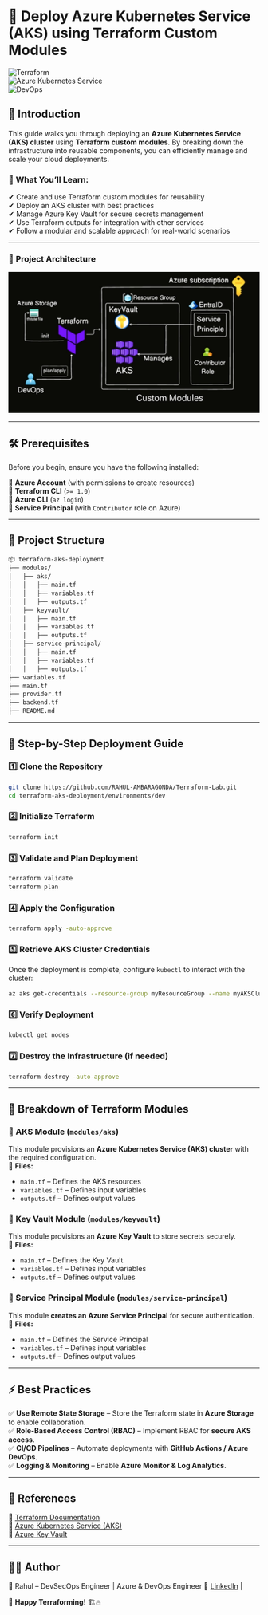 
# 🚀 Deploy Azure Kubernetes Service (AKS) using Terraform Custom Modules  

![Terraform](https://img.shields.io/badge/Terraform-IaC-blue?style=for-the-badge&logo=terraform)  
![Azure Kubernetes Service](https://img.shields.io/badge/Azure%20Kubernetes%20Service-Managed-blue?style=for-the-badge&logo=microsoft-azure)  
![DevOps](https://img.shields.io/badge/DevOps-Automation-orange?style=for-the-badge&logo=devops)  

## 📌 Introduction  
This guide walks you through deploying an **Azure Kubernetes Service (AKS) cluster** using **Terraform custom modules**. By breaking down the infrastructure into reusable components, you can efficiently manage and scale your cloud deployments.  

### 🎯 **What You’ll Learn:**  
✔ Create and use Terraform custom modules for reusability  
✔ Deploy an AKS cluster with best practices  
✔ Manage Azure Key Vault for secure secrets management  
✔ Use Terraform outputs for integration with other services  
✔ Follow a modular and scalable approach for real-world scenarios  

---

### 🎯 **Project Architecture**
![AKS Architecture](new.jpeg)

---

## 🛠️ Prerequisites  
Before you begin, ensure you have the following installed:  

🔹 **Azure Account** (with permissions to create resources)  
🔹 **Terraform CLI** (`>= 1.0`)  
🔹 **Azure CLI** (`az login`)  
🔹 **Service Principal** (with `Contributor` role on Azure)  

---

## 📁 Project Structure  
```bash
📦 terraform-aks-deployment
├── modules/
│   ├── aks/
│   │   ├── main.tf
│   │   ├── variables.tf
│   │   ├── outputs.tf
│   ├── keyvault/
│   │   ├── main.tf
│   │   ├── variables.tf
│   │   ├── outputs.tf
│   ├── service-principal/
│   │   ├── main.tf
│   │   ├── variables.tf
│   │   ├── outputs.tf 
├── variables.tf
├── main.tf
├── provider.tf
├── backend.tf
├── README.md

```

---

## 🚀 Step-by-Step Deployment Guide  

### 1️⃣ **Clone the Repository**  
```bash
git clone https://github.com/RAHUL-AMBARAGONDA/Terraform-Lab.git
cd terraform-aks-deployment/environments/dev
```

### 2️⃣ **Initialize Terraform**  
```bash
terraform init
```

### 3️⃣ **Validate and Plan Deployment**  
```bash
terraform validate
terraform plan
```

### 4️⃣ **Apply the Configuration**  
```bash
terraform apply -auto-approve
```

### 5️⃣ **Retrieve AKS Cluster Credentials**  
Once the deployment is complete, configure `kubectl` to interact with the cluster:  
```bash
az aks get-credentials --resource-group myResourceGroup --name myAKSCluster
```

### 6️⃣ **Verify Deployment**  
```bash
kubectl get nodes
```

### 7️⃣ **Destroy the Infrastructure (if needed)**  
```bash
terraform destroy -auto-approve
```

---

## 📌 Breakdown of Terraform Modules  

### **🔹 AKS Module (`modules/aks`)**  
This module provisions an **Azure Kubernetes Service (AKS) cluster** with the required configuration.  
📄 **Files:**  
- `main.tf` – Defines the AKS resources  
- `variables.tf` – Defines input variables  
- `outputs.tf` – Defines output values  

### **🔹 Key Vault Module (`modules/keyvault`)**  
This module provisions an **Azure Key Vault** to store secrets securely.  
📄 **Files:**  
- `main.tf` – Defines the Key Vault  
- `variables.tf` – Defines input variables  
- `outputs.tf` – Defines output values  

### **🔹 Service Principal Module (`modules/service-principal`)**  
This module **creates an Azure Service Principal** for secure authentication.  
📄 **Files:**  
- `main.tf` – Defines the Service Principal  
- `variables.tf` – Defines input variables  
- `outputs.tf` – Defines output values  

---

## ⚡ Best Practices  

✅ **Use Remote State Storage** – Store the Terraform state in **Azure Storage** to enable collaboration.  
✅ **Role-Based Access Control (RBAC)** – Implement RBAC for **secure AKS access**.  
✅ **CI/CD Pipelines** – Automate deployments with **GitHub Actions / Azure DevOps**.  
✅ **Logging & Monitoring** – Enable **Azure Monitor & Log Analytics**.  

---

## 📌 References  
📖 [Terraform Documentation](https://developer.hashicorp.com/terraform/docs)  
📖 [Azure Kubernetes Service (AKS)](https://learn.microsoft.com/en-us/azure/aks/)  
📖 [Azure Key Vault](https://learn.microsoft.com/en-us/azure/key-vault/)  

---

## 👨‍💻 Author  
📌 Rahul – DevSecOps Engineer | Azure & DevOps Engineer 
🔗 [LinkedIn](https://www.linkedin.com/in/Rahul-Ambaragonda) | 

🚀 **Happy Terraforming!** 🏗️🔥
